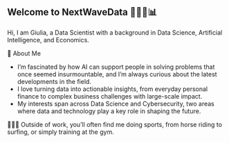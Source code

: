 ## Welcome to NextWaveData 🏄🏼‍♀️📊
 
Hi, I am Giulia, a Data Scientist with a background in Data Science, Artificial Intelligence, and Economics.

 🔭  About Me
- I’m fascinated by how AI can support people in solving problems that once seemed insurmountable, and I’m always curious about the latest developments in the field.
- I love turning data into actionable insights, from everyday personal finance to complex business challenges with large-scale impact.
- My interests span across Data Science and Cybersecurity, two areas where data and technology play a key role in shaping the future.


🤸🏼‍♀️ Outside of work, you’ll often find me doing sports, from horse riding to surfing, or simply training at the gym.

<!-- 
Here are some ideas to get you started:

- 🔭 I’m currently working on ...
- 🌱 I’m currently learning ...
- 👯 I’m looking to collaborate on ...
- 🤔 I’m looking for help with ...
- 💬 Ask me about ...
- 📫 How to reach me: ...
- 😄 Pronouns: ...
- ⚡ Fun fact: ...
-->
